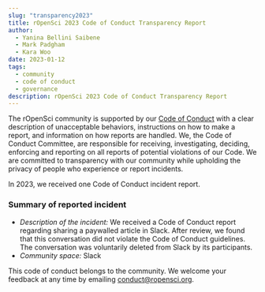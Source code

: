 ```yaml
---
slug: "transparency2023"
title: rOpenSci 2023 Code of Conduct Transparency Report
author:
  - Yanina Bellini Saibene
  - Mark Padgham
  - Kara Woo
date: 2023-01-12
tags:
  - community
  - code of conduct
  - governance
description: rOpenSci 2023 Code of Conduct Transparency Report
---
```


The rOpenSci community is supported by our [Code of Conduct](/code-of-conduct) with a clear description of unacceptable behaviors, 
instructions on how to make a report, and information on how reports are handled. We, the Code of Conduct Committee, 
are responsible for receiving, investigating, deciding, enforcing and reporting on all reports of potential 
violations of our Code. We are committed to transparency with our community while upholding the privacy 
of people who experience or report incidents.

In 2023, we received one Code of Conduct incident report. 

### Summary of reported incident

* _Description of the incident:_  We received a Code of Conduct report regarding sharing a paywalled article in Slack. After review, we found that this conversation did not violate the Code of Conduct guidelines. The conversation was voluntarily deleted from Slack by its participants.
* _Community space:_ Slack


This code of conduct belongs to the community. We welcome your feedback at any time by emailing <conduct@ropensci.org>.
